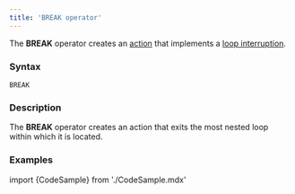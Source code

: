```yaml
---
title: 'BREAK operator'
---
```


The **BREAK** operator creates an [action](Actions.md) that implements a [loop interruption](Interruption_BREAK.md).

### Syntax

    BREAK

### Description

The **BREAK** operator creates an action that exits the most nested loop within which it is located.

### Examples


import {CodeSample} from './CodeSample.mdx'

<CodeSample url="https://documentation.lsfusion.org/sample?file=ActionSample&block=break"/>

  

